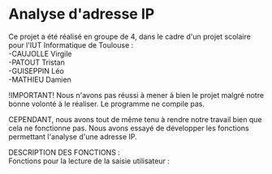 # Analyse d'adresse IP
Ce projet a été réalisé en groupe de 4, dans le cadre d'un projet scolaire pour l'IUT Informatique de Toulouse :  
-CAUJOLLE Virgile  
-PATOUT Tristan  
-GUISEPPIN Léo  
-MATHIEU Damien  

!IMPORTANT! Nous n'avons pas réussi à mener à bien le projet malgré notre bonne volonté à le réaliser. Le programme ne compile pas.  

CEPENDANT, nous avons tout de même tenu à rendre notre travail bien que cela ne fonctionne pas. Nous avons essayé de développer les fonctions
permettant l'analyse d'une adresse IP.  

DESCRIPTION DES FONCTIONS :   
Fonctions pour la lecture de la saisie utilisateur :  
